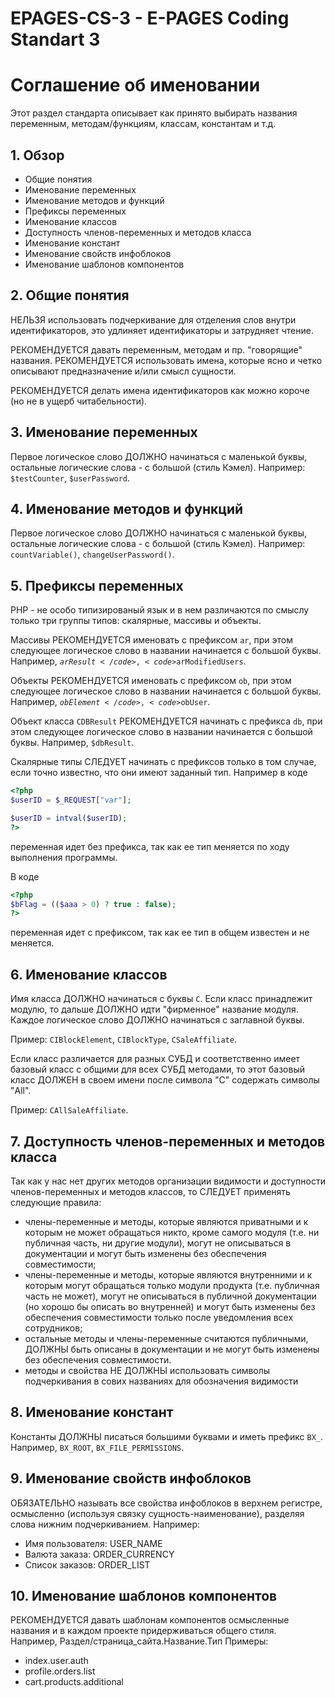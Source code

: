 # EPAGES-CS-3 - E-PAGES Coding Standart 3

<h1>Соглашение об именовании</h1>

Этот раздел стандарта описывает как принято выбирать названия переменным, методам/функциям, классам, константам и т.д.

<h2>1. Обзор</h2>
<ul>
    <li>Общие понятия</li>
    <li>Именование переменных</li>
    <li>Именование методов и функций</li>
    <li>Префиксы переменных</li>
    <li>Именование классов</li>
    <li>Доступность членов-переменных и методов класса</li>
    <li>Именование констант</li>
    <li>Именование свойств инфоблоков</li>
    <li>Именование шаблонов компонентов</li>
</ul>

<h2>2. Общие понятия</h2>
НЕЛЬЗЯ использовать подчеркивание для отделения слов внутри идентификаторов, это удлиняет идентификаторы и затрудняет чтение.

РЕКОМЕНДУЕТСЯ давать переменным, методам и пр. "говорящие" названия. РЕКОМЕНДУЕТСЯ использовать имена, которые ясно и четко описывают предназначение и/или смысл сущности.

РЕКОМЕНДУЕТСЯ делать имена идентификаторов как можно короче (но не в ущерб читабельности).

<h2>3. Именование переменных</h2>
Первое логическое слово ДОЛЖНО начинаться с маленькой буквы, остальные логические слова - с большой (стиль Кэмел). Например: <code>$testCounter</code>, <code>$userPassword</code>.

<h2>4. Именование методов и функций</h2>
Первое логическое слово ДОЛЖНО начинаться с маленькой буквы, остальные логические слова - с большой (стиль Кэмел). Например: <code>countVariable()</code>, <code>сhangeUserPassword()</code>.

<h2>5. Префиксы переменных</h2>
PHP - не особо типизированый язык и в нем различаются по смыслу только три группы типов: скалярные, массивы и объекты.

Массивы РЕКОМЕНДУЕТСЯ именовать с префиксом <code>ar</code>, при этом следующее логическое слово в названии начинается с большой буквы. Например, <code>$arResult</code>, <code>$arModifiedUsers</code>.

Объекты РЕКОМЕНДУЕТСЯ именовать с префиксом <code>ob</code>, при этом следующее логическое слово в названии начинается с большой буквы. Например, <code>$obElement</code>, <code>$obUser</code>.

Объект класса <code>CDBResult</code> РЕКОМЕНДУЕТСЯ начинать с префикса <code>db</code>, при этом следующее логическое слово в названии начинается с большой буквы. Например, <code>$dbResult</code>.

Скалярные типы СЛЕДУЕТ начинать с префиксов только в том случае, если точно известно, что они имеют заданный тип. Например в коде
```php
<?php
$userID = $_REQUEST["var"];

$userID = intval($userID);
?>
```
переменная идет без префикса, так как ее тип меняется по ходу выполнения программы.

В коде
```php
<?php
$bFlag = (($aaa > 0) ? true : false);
?>
```
переменная идет с префиксом, так как ее тип в общем известен и не меняется.

<h2>6. Именование классов</h2>
Имя класса ДОЛЖНО начинаться с буквы <code>C</code>. Если класс принадлежит модулю, то дальше ДОЛЖНО идти "фирменное" название модуля. Каждое логическое слово ДОЛЖНО начинаться с заглавной буквы.

Пример: <code>CIBlockElement</code>, <code>CIBlockType</code>, <code>CSaleAffiliate</code>.

Если класс различается для разных СУБД и соответственно имеет базовый класс с общими для всех СУБД методами, то этот базовый класс ДОЛЖЕН в своем имени после символа "C" содержать символы "All".

Пример: <code>CAllSaleAffiliate</code>.

<h2>7. Доступность членов-переменных и методов класса</h2>
Так как у нас нет других методов организации видимости и доступности членов-переменных и методов классов, то СЛЕДУЕТ применять следующие правила:
<ul>
	<li>члены-переменные и методы, которые являются приватными и к которым не может обращаться никто, кроме самого модуля (т.е. ни публичная часть, ни другие модули), могут не описываться в документации и могут быть изменены без обеспечения совместимости;</li>
	<li>члены-переменные и методы, которые являются внутренними и к которым могут обращаться только модули продукта (т.е. публичная часть не может), могут не описываться в публичной документации (но хорошо бы описать во внутренней) и могут быть изменены без обеспечения совместимости только после уведомления всех сотрудников;</li>
	<li>остальные методы и члены-переменные считаются публичными, ДОЛЖНЫ быть описаны в документации и не могут быть изменены без обеспечения совместимости.</li>
	<li>методы и свойства НЕ ДОЛЖНЫ использовать символы подчеркивания в сових названиях для обозначения видимости</li>
</ul>

<h2>8. Именование констант</h2>
Константы ДОЛЖНЫ писаться большими буквами и иметь префикс <code>BX_</code>. Например, <code>BX_ROOT</code>, <code>BX_FILE_PERMISSIONS</code>.

<h2>9. Именование свойств инфоблоков</h2>
ОБЯЗАТЕЛЬНО называть все свойства инфоблоков в верхнем регистре, осмысленно (используя связку сущность-наименование), разделяя слова нижним подчеркиванием. Например:
<ul>
	<li>Имя пользователя: USER_NAME</li>
	<li>Валюта заказа: ORDER_CURRENCY</li>
	<li>Список заказов: ORDER_LIST</li>
</ul>

<h2>10. Именование шаблонов компонентов</h2>
РЕКОМЕНДУЕТСЯ давать шаблонам компонентов осмысленные названия и в каждом проекте придерживаться общего стиля. Например, Раздел/страница_сайта.Название.Тип Примеры:
<ul>
	<li>index.user.auth</li>
	<li>profile.orders.list</li>
	<li>cart.products.additional</li>
</ul>
